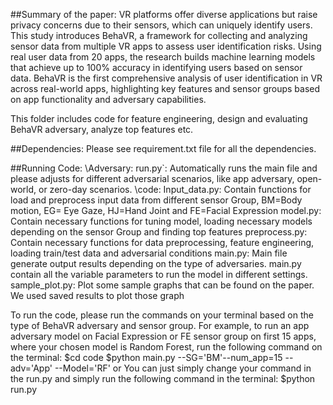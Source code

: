 ##Summary of the paper: 
VR platforms offer diverse applications but raise privacy concerns due to their sensors, which can uniquely identify users. This study introduces BehaVR, a framework for collecting and analyzing sensor data from multiple VR apps to assess user identification risks. Using real user data from 20 apps, the research builds machine learning models that achieve up to 100% accuracy in identifying users based on sensor data. BehaVR is the first comprehensive analysis of user identification in VR across real-world apps, highlighting key features and sensor groups based on app functionality and adversary capabilities.

This folder includes code for feature engineering, design and evaluating BehaVR adversary, analyze top features etc. 

##Dependencies: 
Please see requirement.txt file for all the dependencies.

##Running Code: 
   \Adversary:
       run.py`: Automatically runs the main file and please adjusts for different adversarial scenarios, like app adversary, open-world, or zero-day scenarios. 
       \code:
           Input_data.py: Contain functions for load and preprocess input data from different sensor Group, BM=Body motion, EG= Eye Gaze, HJ=Hand Joint and FE=Facial Expression
           model.py: Contain necessary functions for tuning model, loading necessary models depending on the sensor Group and finding top features
           preprocess.py: Contain necessary functions for data preprocessing, feature engineering, loading train/test data and adversarial conditions
           main.py: Main file generate output results depending on the type of adversaries. main.py contain all the variable parameters to run the model in different settings.
           sample_plot.py: Plot some sample graphs that can be found on the paper. We used saved results to plot those graph 
      

To run the code, please run the commands on your terminal based on the type of BehaVR adversary and sensor group. For example, to run an app adversary model on Facial Expression or FE sensor group on first 15 apps, where your chosen model is Random Forest, run the following command on the terminal:
                $cd code
                $python main.py --SG='BM'--num_app=15 --adv='App' --Model='RF' 
or 
You can just simply change your command in the run.py and simply run the following command in the terminal: 
                $python run.py 
     


